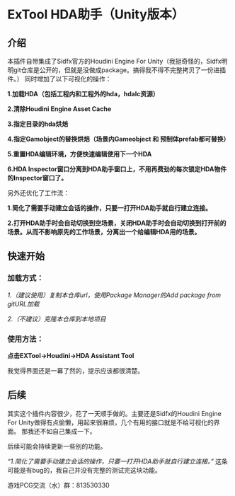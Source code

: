 # ExTool HDA助手（Unity版本）
## 介绍
本插件自带集成了Sidfx官方的Houdini Engine For Unity（我挺奇怪的，Sidfx明明git仓库是公开的，但就是没做成package。搞得我不得不完整拷贝了一份进插件。）
同时增加了以下可视化的操作：

**1.加载HDA（包括工程内和工程外的hda，hdalc资源）**

**2.清除Houdini Engine Asset Cache**

**3.指定目录的hda烘焙**

**4.指定Gamobject的替换烘焙（场景内Gameobject 和 预制体prefab都可替换）**

**5.重置HDA编辑环境，方便快速编辑使用下一个HDA**

**6.HDA Inspector窗口分离到HDA助手窗口上，不用再费劲的每次锁定HDA物件的Inspector窗口了。**

另外还优化了工作流：

**1.简化了需要手动建立会话的操作，只要一打开HDA助手就自行建立连接。**

**2.打开HDA助手时会自动切换到空场景，关闭HDA助手时会自动切换到打开前的场景。从而不影响原先的工作场景，分离出一个给编辑HDA用的场景。**

## 快速开始
### 加载方式：

*1.（建议使用）复制本仓库url，使用Package Manager的Add package from gitURL加载*

*2.（不建议）克隆本仓库到本地项目*

### 使用方法：
**点击EXTool->Houdini->HDA Assistant Tool**

我觉得界面还是一幕了然的，提示应该都很清楚。

## 后续
其实这个插件内容很少，花了一天顺手做的。主要还是Sidfx的Houdini Engine For Unity做得有点偷懒，用起来很麻烦，几个有用的接口就是不给可视化的界面。
那我还不如自己集成一下。

后续可能会持续更新一些别的功能。

*“1.简化了需要手动建立会话的操作，只要一打开HDA助手就自行建立连接。”* 这条可能是有bug的，我自己并没有完整的测试完这块功能。




游戏PCG交流（水）群：813530330
